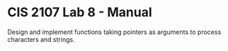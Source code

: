 # CIS 2107 Lab 8 - Manual
Design and implement functions taking pointers as arguments to process characters and strings.
